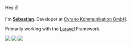 Hey ✌️

I'm [**Sebastian**](https://uhlig.app). Developer at [Cyrano Kommunikation GmbH](https://cyrano.de).

Primarily working with the [Laravel](https://laravel.com) Framework.

[![](https://img.shields.io/badge/Follow_@sebastiancx1-blue?logo=twitter&logoColor=white&style=for-the-badge)](https://twitter.com/sebastiancx1)
[![](https://img.shields.io/badge/Linkedin-black?logo=linkedin&logoColor=white&style=for-the-badge&color=0077b5)](https://www.linkedin.com/in/sebastian-uhlig-6a1324182/)
[![](https://img.shields.io/badge/uhlig.app-black?logoColor=white&style=for-the-badge&color=3053c6&label=Website&labelColor=black)](https://www.uhlig.app)

